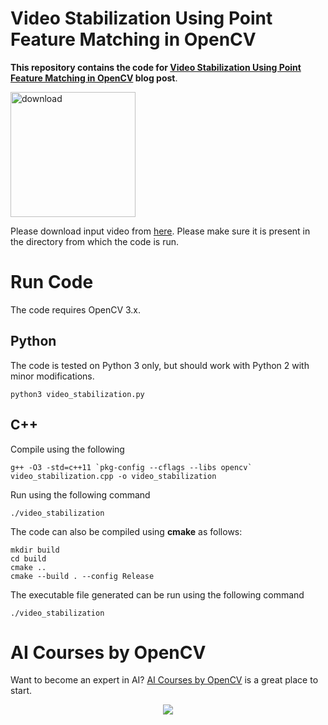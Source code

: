 # Video Stabilization Using Point Feature Matching in OpenCV

**This repository contains the code for [Video Stabilization Using Point Feature Matching in OpenCV](https://learnopencv.com/video-stabilization-using-point-feature-matching-in-opencv/) blog post**.

[<img src="https://learnopencv.com/wp-content/uploads/2022/07/download-button-e1657285155454.png" alt="download" width="200">](https://www.dropbox.com/sh/bllz75vkqg4adfc/AABgVD7PFSDV5TDunImK2diea?dl=1)


Please download input video from [here](https://drive.google.com/file/d/1l-dFUMD4Q9CzCbRuqYp0DIMjdFICJQT0/view?usp=sharing). Please make sure it is present in the directory from which the code is run.

# Run Code 
The code requires OpenCV 3.x. 

## Python 
The code is tested on Python 3 only, but should work with Python 2 with minor modifications. 

```
python3 video_stabilization.py
```

## C++ 
Compile using the following
```
g++ -O3 -std=c++11 `pkg-config --cflags --libs opencv` video_stabilization.cpp -o video_stabilization
```
Run using the following command 
```
./video_stabilization
```
The code can also be compiled using **cmake** as follows:

```
mkdir build
cd build
cmake ..
cmake --build . --config Release
```

The executable file generated can be run using the following command

```
./video_stabilization
```


# AI Courses by OpenCV

Want to become an expert in AI? [AI Courses by OpenCV](https://opencv.org/courses/) is a great place to start. 

<a href="https://opencv.org/courses/">
<p align="center"> 
<img src="https://learnopencv.com/wp-content/uploads/2023/01/AI-Courses-By-OpenCV-Github.png">
</p>
</a>
